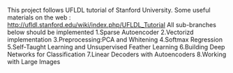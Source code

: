 This project follows UFLDL tutorial of Stanford University.
Some useful materials on the web : http://ufldl.stanford.edu/wiki/index.php/UFLDL_Tutorial 
All sub-branches below should be implemented
1.Sparse Autoencoder
2.Vectorizd implementation
3.Preprocessing:PCA and Whitening
4.Softmax Regression
5.Self-Taught Learning and Unsupervised Feather Learning
6.Building Deep Networks for Classification
7.Linear Decoders with Autoencoders
8.Working with Large Images
